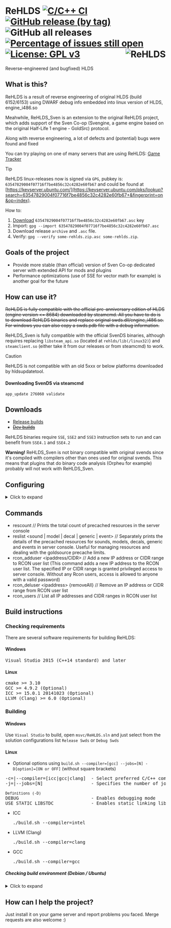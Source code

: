 # ReHLDS [![C/C++ CI](https://github.com/rehlds/ReHLDS/actions/workflows/build.yml/badge.svg)](https://github.com/rehlds/ReHLDS/actions/workflows/build.yml) [![GitHub release (by tag)](https://img.shields.io/github/downloads/rehlds/ReHLDS/latest/total)](https://github.com/rehlds/ReHLDS/releases/latest) ![GitHub all releases](https://img.shields.io/github/downloads/rehlds/ReHLDS/total) [![Percentage of issues still open](http://isitmaintained.com/badge/open/rehlds/ReHLDS.svg)](http://isitmaintained.com/project/rehlds/ReHLDS "Percentage of issues still open") [![License: GPL v3](https://img.shields.io/badge/License-GPL%20v3-blue.svg)](https://www.gnu.org/licenses/gpl-3.0) <img align="right" src="https://user-images.githubusercontent.com/5860435/111066129-040e5e00-84f0-11eb-9e1f-7a7e8611da2b.png" alt="ReHLDS" />
Reverse-engineered (and bugfixed) HLDS

## What is this?
ReHLDS is a result of reverse engineering of original HLDS (build 6152/6153) using DWARF debug info embedded into linux version of HLDS, engine_i486.so

Meahwhile, ReHLDS_Sven is an extension to the original ReHLDS project, which adds support of the Sven Co-op (Svengine, a game engine based on the original Half-Life 1 engine - GoldSrc) protocol.

Along with reverse engineering, a lot of defects and (potential) bugs were found and fixed

You can try playing on one of many servers that are using ReHLDS: [Game Tracker](http://www.gametracker.com/search/?search_by=server_variable&search_by2=sv_version)

> [!TIP]
> ReHLDS linux-releases now is signed via `GPG`, pubkey is: `63547829004f07716f7be4856c32c4282e60fb67` and could be found at [https://keyserver.ubuntu.com/](https://keyserver.ubuntu.com/pks/lookup?search=63547829004f07716f7be4856c32c4282e60fb67+&fingerprint=on&op=index).
>
> How to:
> 1. [Download](https://keyserver.ubuntu.com/pks/lookup?op=get&search=0x63547829004f07716f7be4856c32c4282e60fb67) `63547829004f07716f7be4856c32c4282e60fb67.asc` key
> 2. Import: `gpg --import 63547829004f07716f7be4856c32c4282e60fb67.asc`
> 3. Download release `archive` and `.asc` file.
> 4. Verify: `gpg --verify some-rehlds.zip.asc some-rehlds.zip`.

## Goals of the project
<ul>
<li>Provide more stable (than official) version of Sven Co-op dedicated server with extended API for mods and plugins</li>
<li>Performance optimizations (use of SSE for vector math for example) is another goal for the future</li>
</ul>

## How can use it?
~~ReHLDS is fully compatible with the official pre-anniversary edition of HLDS (engine version <= 8684) downloaded by steamcmd. All you have to do is to download ReHLDS binaries and replace original swds.dll/engine_i486.so. For windows you can also copy a swds.pdb file with a debug information.~~

ReHLDS_Sven is fully compatible with the official SvenDS binaries, although requires replacing `libsteam_api.so` (located at `rehlds/lib(/linux32)`) and `steamclient.so` (either take it from our releases or from steamcmd) to work.

> [!CAUTION]  
> ReHLDS is not compatible with an old 5xxx or below platforms downloaded by hldsupdatetool.

#### Downloading SvenDS via steamcmd

```
app_update 276060 validate
```

## Downloads
* [Release builds](https://github.com/autisoid/ReHLDS/releases)
* ~~[Dev builds](https://github.com/rehlds/ReHLDS/actions/workflows/build.yml)~~

ReHLDS binaries require `SSE`, `SSE2` and `SSE3` instruction sets to run and can benefit from `SSE4.1` and `SSE4.2`

<b>Warning!</b> ReHLDS_Sven is not binary compatible with original svends since it's compiled with compilers other than ones used for original svends.
This means that plugins that do binary code analysis (Orpheu for example) probably will not work with ReHLDS_Sven.

## Configuring
<details>
<summary>Click to expand</summary>
<ul>
<li>listipcfgfile &lt;filename&gt; // File for permanent ip bans. Default: listip.cfg
<li>syserror_logfile &lt;filename&gt; // File for the system error log. Default: sys_error.log
<li>sv_auto_precache_sounds_in_models &lt;1|0&gt; // Automatically precache sounds attached to models. Deault: 0
<li>sv_delayed_spray_upload &lt;1|0&gt; // Upload custom sprays after entering the game instead of when connecting. It increases upload speed. Default: 0
<li>sv_echo_unknown_cmd &lt;1|0&gt; // Echo in the console when trying execute an unknown command. Default: 0
<li>sv_rcon_condebug &lt;1|0&gt; // Print rcon debug in the console. Default: 1
<li>sv_force_ent_intersection &lt;1|0&gt; // In a 3-rd party plugins used to force colliding of SOLID_SLIDEBOX entities. Default: 0
<li>sv_rehlds_force_dlmax &lt;1|0&gt; // Force a client's cl_dlmax cvar to 1024. It avoids an excessive packets fragmentation. Default: 0
<li>sv_rehlds_hull_centering &lt;1|0&gt; // Use center of hull instead of corner. Default: 0
<li>sv_rehlds_movecmdrate_max_avg // Max average level of 'move' cmds for ban. Default: 400
<li>sv_rehlds_movecmdrate_avg_punish // Time in minutes for which the player will be banned (0 - Permanent, use a negative number for a kick). Default: 5
<li>sv_rehlds_movecmdrate_max_burst // Max burst level of 'move' cmds for ban. Default: 2500
<li>sv_rehlds_movecmdrate_burst_punish // Time in minutes for which the player will be banned (0 - Permanent, use a negative number for a kick). Default: 5
<li>sv_rehlds_send_mapcycle &lt;1|0&gt; // Send mapcycle.txt in serverinfo message (HLDS behavior, but it is unused on the client). Default: 0
<li>sv_rehlds_stringcmdrate_max_avg // Max average level of 'string' cmds for ban. Default: 80
<li>sv_rehlds_stringcmdrate_avg_punish // Time in minutes for which the player will be banned (0 - Permanent, use a negative number for a kick). Default: 5
<li>sv_rehlds_stringcmdrate_max_burst // Max burst level of 'string' cmds for ban. Default: 400
<li>sv_rehlds_stringcmdrate_burst_punish // Time in minutes for which the player will be banned (0 - Permanent, use a negative number for a kick). Default: 5
<li>sv_rehlds_userinfo_transmitted_fields // Userinfo fields only with these keys will be transmitted to clients via network. If not set then all fields will be transmitted (except prefixed with underscore). Each key must be prefixed by backslash, for example "\name\model\*sid\*hltv\bottomcolor\topcolor". See [wiki](https://github.com/rehlds/ReHLDS/wiki/Userinfo-keys) to collect sufficient set of keys for your server. Default: ""
<li>sv_rehlds_attachedentities_playeranimationspeed_fix // Fixes bug with gait animation speed increase when player has some attached entities (aiments). Can cause animation lags when cl_updaterate is low. Default: 0
<li>sv_rehlds_maxclients_from_single_ip // Limit number of connections at the same time from single IP address, not confuse to already connected players. Default: 5
<li>sv_rehlds_local_gametime &lt;1|0&gt; // A feature of local gametime which decrease "lags" if you run same map for a long time. Default: 0
<li>sv_use_entity_file // Use custom entity file for a map. Path to an entity file will be "maps/[map name].ent". 0 - use original entities. 1 - use .ent files from maps directory. 2 - use .ent files from maps directory and create new .ent file if not exist.
<li>sv_usercmd_custom_random_seed // When enabled server will populate an additional random seed independent of the client. Default: 0
<li>sv_net_incoming_decompression &lt;1|0&gt; // When enabled server will decompress of incoming compressed file transfer payloads. Default: 1
<li>sv_net_incoming_decompression_max_ratio &lt;0|100&gt; // Sets the max allowed ratio between compressed and uncompressed data for file transfer. (A ratio close to 90 indicates large uncompressed data with low entropy) Default: 80.0
<li>sv_net_incoming_decompression_max_size &lt;16|65536&gt; // Sets the max allowed size for decompressed file transfer data. Default: 65536 bytes
<li>sv_net_incoming_decompression_min_failures &lt;0|10&gt; // Sets the min number of decompression failures required before a player's connection is flagged for potential punishment. Default: 4
<li>sv_net_incoming_decompression_max_failures &lt;0|10&gt; // Sets the max number of decompression failures allowed within a specified time window before action is taken against the player. Default: 10
<li>sv_net_incoming_decompression_min_failuretime: &lt;0.1|10.0&gt; // Sets the min time in secs within which decompression failures are tracked to determine if the player exceeds the failure thresholds. Default: 0.1
<li>sv_net_incoming_decompression_punish // Time in minutes for which the player will be banned for malformed/abnormal bzip2 fragments (0 - Permanent, use a negative number for a kick). Default: -1
<li>sv_tags &lt;comma-delimited string list of tags&gt; // Sets a string defining the "gametags" for this server, this is optional, but if it is set it allows users/scripts to filter in the matchmaking/server-browser interfaces based on the value. Default: ""
<li>sv_filterban &lt;-1|0|1&gt;// Set packet filtering by IP mode. -1 - All players will be rejected without any exceptions. 0 - No checks will happen. 1 - All incoming players will be checked if they're IP banned (if they have an IP filter entry), if they are, they will be kicked. Default: 1
<li>sv_rehlds_sven_block_game_bans &lt;1|0&gt; // Block shadow bans from game .DLL applied by the game developers. Default: 1
</ul>
</details>

## Commands
<ul>
<li>rescount // Prints the total count of precached resources in the server console
<li>reslist &lt;sound | model | decal | generic | event&gt; // Separately prints the details of the precached resources for sounds, models, decals, generic and events in server console. Useful for managing resources and dealing with the goldsource precache limits.
<li>rcon_adduser &lt;ipaddress/CIDR&gt; // Add a new IP address or CIDR range to RCON user list (This command adds a new IP address to the RCON user list. The specified IP or CIDR range is granted privileged access to server console. Without any Rcon users, access is allowed to anyone with a valid password)</li>
<li>rcon_deluser &lt;ipaddress&gt; {removeAll} // Remove an IP address or CIDR range from RCON user list</li>
<li>rcon_users // List all IP addresses and CIDR ranges in RCON user list</li>
</ul>

## Build instructions
### Checking requirements
There are several software requirements for building ReHLDS:

#### Windows
<pre>
Visual Studio 2015 (C++14 standard) and later
</pre>

#### Linux
<pre>
cmake >= 3.10
GCC >= 4.9.2 (Optional)
ICC >= 15.0.1 20141023 (Optional)
LLVM (Clang) >= 6.0 (Optional)
</pre>

### Building

#### Windows
Use `Visual Studio` to build, open `msvc/ReHLDS.sln` and just select from the solution configurations list `Release Swds` or `Debug Swds`

#### Linux

* Optional options using `build.sh --compiler=[gcc] --jobs=[N] -D[option]=[ON or OFF]` (without square brackets)

<pre>
-c=|--compiler=[icc|gcc|clang]  - Select preferred C/C++ compiler to build
-j=|--jobs=[N]                  - Specifies the number of jobs (commands) to run simultaneously (For faster building)

<sub>Definitions (-D)</sub>
DEBUG                           - Enables debugging mode
USE_STATIC_LIBSTDC              - Enables static linking library libstdc++
</pre>

* ICC          <pre>./build.sh --compiler=intel</pre>
* LLVM (Clang) <pre>./build.sh --compiler=clang</pre>
* GCC          <pre>./build.sh --compiler=gcc</pre>

##### Checking build environment (Debian / Ubuntu)

<details>
<summary>Click to expand</summary>

<ul>
<li>
Installing required packages
<pre>
sudo dpkg --add-architecture i386
sudo apt-get update
sudo apt-get install -y gcc-multilib g++-multilib
sudo apt-get install -y build-essential
sudo apt-get install -y libc6-dev libc6-dev-i386
sudo apt-get install -y cmake
</pre>
</li>

<li>
Select the preferred C/C++ Compiler installation
<pre>
1) sudo apt-get install -y gcc g++
2) sudo apt-get install -y clang
</pre>
</li>
</ul>
</details>

## How can I help the project?
Just install it on your game server and report problems you faced.
Merge requests are also welcome :)
